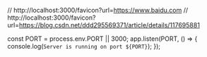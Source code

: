 // http://localhost:3000/favicon?url=https://www.baidu.com
// http://localhost:3000/favicon?url=https://blog.csdn.net/ddd295569371/article/details/117695881

const PORT = process.env.PORT || 3000;
app.listen(PORT, () => {
    console.log(`Server is running on port ${PORT}`);
});